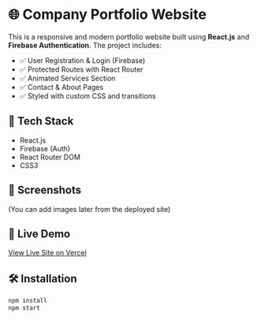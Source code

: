 # 🌐 Company Portfolio Website

This is a responsive and modern portfolio website built using **React.js** and **Firebase Authentication**. The project includes:

- ✅ User Registration & Login (Firebase)
- ✅ Protected Routes with React Router
- ✅ Animated Services Section
- ✅ Contact & About Pages
- ✅ Styled with custom CSS and transitions

## 🚀 Tech Stack

- React.js
- Firebase (Auth)
- React Router DOM
- CSS3

## 📸 Screenshots

(You can add images later from the deployed site)

## 🔗 Live Demo

[View Live Site on Vercel]([https://your-vercel-link.vercel.app](https://company-portfolio-ten-bay.vercel.app/))

## 🛠️ Installation

```bash
npm install
npm start
